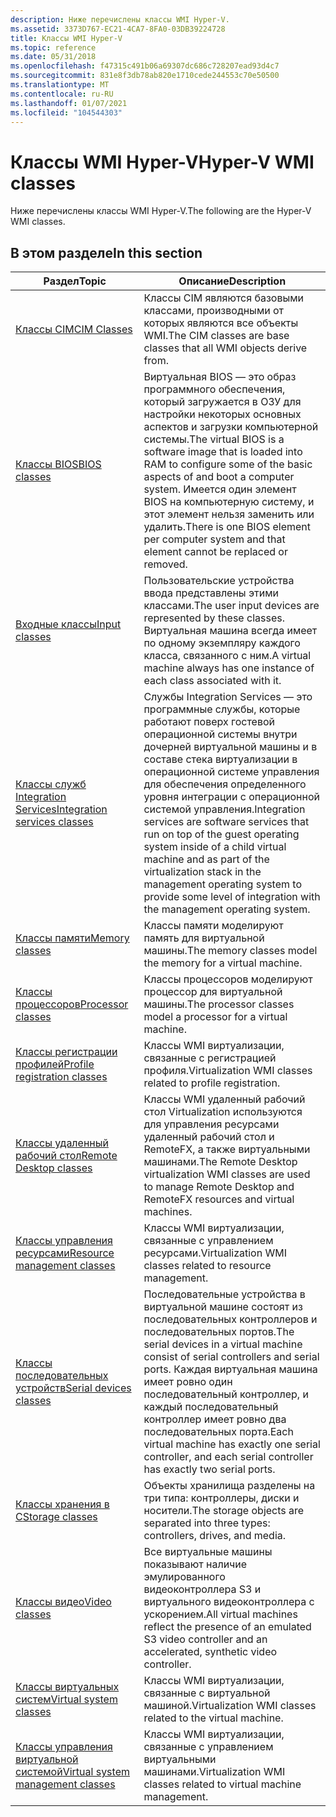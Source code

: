 ```yaml
---
description: Ниже перечислены классы WMI Hyper-V.
ms.assetid: 3373D767-EC21-4CA7-8FA0-03DB39224728
title: Классы WMI Hyper-V
ms.topic: reference
ms.date: 05/31/2018
ms.openlocfilehash: f47315c491b06a69307dc686c728207ead93d4c7
ms.sourcegitcommit: 831e8f3db78ab820e1710cede244553c70e50500
ms.translationtype: MT
ms.contentlocale: ru-RU
ms.lasthandoff: 01/07/2021
ms.locfileid: "104544303"
---
```

# <a name="hyper-v-wmi-classes"></a><span data-ttu-id="e1bab-103">Классы WMI Hyper-V</span><span class="sxs-lookup"><span data-stu-id="e1bab-103">Hyper-V WMI classes</span></span>

<span data-ttu-id="e1bab-104">Ниже перечислены классы WMI Hyper-V.</span><span class="sxs-lookup"><span data-stu-id="e1bab-104">The following are the Hyper-V WMI classes.</span></span>

## <a name="in-this-section"></a><span data-ttu-id="e1bab-105">В этом разделе</span><span class="sxs-lookup"><span data-stu-id="e1bab-105">In this section</span></span>



| <span data-ttu-id="e1bab-106">Раздел</span><span class="sxs-lookup"><span data-stu-id="e1bab-106">Topic</span></span>                                                                                 | <span data-ttu-id="e1bab-107">Описание</span><span class="sxs-lookup"><span data-stu-id="e1bab-107">Description</span></span>                                                                                                                                                                                                                                                                                 |
|---------------------------------------------------------------------------------------|---------------------------------------------------------------------------------------------------------------------------------------------------------------------------------------------------------------------------------------------------------------------------------------------|
| [<span data-ttu-id="e1bab-108">Классы CIM</span><span class="sxs-lookup"><span data-stu-id="e1bab-108">CIM Classes</span></span>](cim-classes.md)<br/>                                             | <span data-ttu-id="e1bab-109">Классы CIM являются базовыми классами, производными от которых являются все объекты WMI.</span><span class="sxs-lookup"><span data-stu-id="e1bab-109">The CIM classes are base classes that all WMI objects derive from.</span></span><br/>                                                                                                                                                                                                               |
| [<span data-ttu-id="e1bab-110">Классы BIOS</span><span class="sxs-lookup"><span data-stu-id="e1bab-110">BIOS classes</span></span>](bios-classes.md)<br/>                                           | <span data-ttu-id="e1bab-111">Виртуальная BIOS — это образ программного обеспечения, который загружается в ОЗУ для настройки некоторых основных аспектов и загрузки компьютерной системы.</span><span class="sxs-lookup"><span data-stu-id="e1bab-111">The virtual BIOS is a software image that is loaded into RAM to configure some of the basic aspects of and boot a computer system.</span></span> <span data-ttu-id="e1bab-112">Имеется один элемент BIOS на компьютерную систему, и этот элемент нельзя заменить или удалить.</span><span class="sxs-lookup"><span data-stu-id="e1bab-112">There is one BIOS element per computer system and that element cannot be replaced or removed.</span></span><br/>                                                 |
| [<span data-ttu-id="e1bab-113">Входные классы</span><span class="sxs-lookup"><span data-stu-id="e1bab-113">Input classes</span></span>](input-classes.md)<br/>                                         | <span data-ttu-id="e1bab-114">Пользовательские устройства ввода представлены этими классами.</span><span class="sxs-lookup"><span data-stu-id="e1bab-114">The user input devices are represented by these classes.</span></span> <span data-ttu-id="e1bab-115">Виртуальная машина всегда имеет по одному экземпляру каждого класса, связанного с ним.</span><span class="sxs-lookup"><span data-stu-id="e1bab-115">A virtual machine always has one instance of each class associated with it.</span></span><br/>                                                                                                                                             |
| [<span data-ttu-id="e1bab-116">Классы служб Integration Services</span><span class="sxs-lookup"><span data-stu-id="e1bab-116">Integration services classes</span></span>](integration-services-classes.md)<br/>           | <span data-ttu-id="e1bab-117">Службы Integration Services — это программные службы, которые работают поверх гостевой операционной системы внутри дочерней виртуальной машины и в составе стека виртуализации в операционной системе управления для обеспечения определенного уровня интеграции с операционной системой управления.</span><span class="sxs-lookup"><span data-stu-id="e1bab-117">Integration services are software services that run on top of the guest operating system inside of a child virtual machine and as part of the virtualization stack in the management operating system to provide some level of integration with the management operating system.</span></span><br/> |
| [<span data-ttu-id="e1bab-118">Классы памяти</span><span class="sxs-lookup"><span data-stu-id="e1bab-118">Memory classes</span></span>](memory-classes.md)<br/>                                       | <span data-ttu-id="e1bab-119">Классы памяти моделируют память для виртуальной машины.</span><span class="sxs-lookup"><span data-stu-id="e1bab-119">The memory classes model the memory for a virtual machine.</span></span><br/>                                                                                                                                                                                                                       |
| [<span data-ttu-id="e1bab-120">Классы процессоров</span><span class="sxs-lookup"><span data-stu-id="e1bab-120">Processor classes</span></span>](processor-classes.md)<br/>                                 | <span data-ttu-id="e1bab-121">Классы процессоров моделируют процессор для виртуальной машины.</span><span class="sxs-lookup"><span data-stu-id="e1bab-121">The processor classes model a processor for a virtual machine.</span></span><br/>                                                                                                                                                                                                                   |
| [<span data-ttu-id="e1bab-122">Классы регистрации профилей</span><span class="sxs-lookup"><span data-stu-id="e1bab-122">Profile registration classes</span></span>](profile-registration-classes.md)<br/>           | <span data-ttu-id="e1bab-123">Классы WMI виртуализации, связанные с регистрацией профиля.</span><span class="sxs-lookup"><span data-stu-id="e1bab-123">Virtualization WMI classes related to profile registration.</span></span><br/>                                                                                                                                                                                                                      |
| [<span data-ttu-id="e1bab-124">Классы удаленный рабочий стол</span><span class="sxs-lookup"><span data-stu-id="e1bab-124">Remote Desktop classes</span></span>](remotefx-classes.md)<br/>                             | <span data-ttu-id="e1bab-125">Классы WMI удаленный рабочий стол Virtualization используются для управления ресурсами удаленный рабочий стол и RemoteFX, а также виртуальными машинами.</span><span class="sxs-lookup"><span data-stu-id="e1bab-125">The Remote Desktop virtualization WMI classes are used to manage Remote Desktop and RemoteFX resources and virtual machines.</span></span><br/>                                                                                                                                                     |
| [<span data-ttu-id="e1bab-126">Классы управления ресурсами</span><span class="sxs-lookup"><span data-stu-id="e1bab-126">Resource management classes</span></span>](resource-management-classes.md)<br/>             | <span data-ttu-id="e1bab-127">Классы WMI виртуализации, связанные с управлением ресурсами.</span><span class="sxs-lookup"><span data-stu-id="e1bab-127">Virtualization WMI classes related to resource management.</span></span><br/>                                                                                                                                                                                                                       |
| [<span data-ttu-id="e1bab-128">Классы последовательных устройств</span><span class="sxs-lookup"><span data-stu-id="e1bab-128">Serial devices classes</span></span>](serial-devices-classes.md)<br/>                       | <span data-ttu-id="e1bab-129">Последовательные устройства в виртуальной машине состоят из последовательных контроллеров и последовательных портов.</span><span class="sxs-lookup"><span data-stu-id="e1bab-129">The serial devices in a virtual machine consist of serial controllers and serial ports.</span></span> <span data-ttu-id="e1bab-130">Каждая виртуальная машина имеет ровно один последовательный контроллер, и каждый последовательный контроллер имеет ровно два последовательных порта.</span><span class="sxs-lookup"><span data-stu-id="e1bab-130">Each virtual machine has exactly one serial controller, and each serial controller has exactly two serial ports.</span></span><br/>                                                                         |
| [<span data-ttu-id="e1bab-131">Классы хранения в C</span><span class="sxs-lookup"><span data-stu-id="e1bab-131">Storage classes</span></span>](storage-classes.md)<br/>                                     | <span data-ttu-id="e1bab-132">Объекты хранилища разделены на три типа: контроллеры, диски и носители.</span><span class="sxs-lookup"><span data-stu-id="e1bab-132">The storage objects are separated into three types: controllers, drives, and media.</span></span><br/>                                                                                                                                                                                              |
| [<span data-ttu-id="e1bab-133">Классы видео</span><span class="sxs-lookup"><span data-stu-id="e1bab-133">Video classes</span></span>](video-classes.md)<br/>                                         | <span data-ttu-id="e1bab-134">Все виртуальные машины показывают наличие эмулированного видеоконтроллера S3 и виртуального видеоконтроллера с ускорением.</span><span class="sxs-lookup"><span data-stu-id="e1bab-134">All virtual machines reflect the presence of an emulated S3 video controller and an accelerated, synthetic video controller.</span></span><br/>                                                                                                                                                     |
| [<span data-ttu-id="e1bab-135">Классы виртуальных систем</span><span class="sxs-lookup"><span data-stu-id="e1bab-135">Virtual system classes</span></span>](virtual-system-classes.md)<br/>                       | <span data-ttu-id="e1bab-136">Классы WMI виртуализации, связанные с виртуальной машиной.</span><span class="sxs-lookup"><span data-stu-id="e1bab-136">Virtualization WMI classes related to the virtual machine.</span></span><br/>                                                                                                                                                                                                                       |
| [<span data-ttu-id="e1bab-137">Классы управления виртуальной системой</span><span class="sxs-lookup"><span data-stu-id="e1bab-137">Virtual system management classes</span></span>](virtual-system-management-classes.md)<br/> | <span data-ttu-id="e1bab-138">Классы WMI виртуализации, связанные с управлением виртуальными машинами.</span><span class="sxs-lookup"><span data-stu-id="e1bab-138">Virtualization WMI classes related to virtual machine management.</span></span><br/>                                                                                                                                                                                                                |



 

 

 




